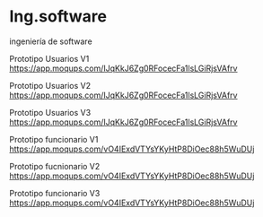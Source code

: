 # Ing.software
ingeniería  de software 

Prototipo Usuarios V1
https://app.moqups.com/IJqKkJ6Zg0RFocecFa1lsLGiRjsVAfrv

Prototipo Usuarios V2
https://app.moqups.com/IJqKkJ6Zg0RFocecFa1lsLGiRjsVAfrv

Prototipo Usuarios V3
https://app.moqups.com/IJqKkJ6Zg0RFocecFa1lsLGiRjsVAfrv

Prototipo funcionario V1
https://app.moqups.com/vO4IExdVTYsYKyHtP8DiOec88h5WuDUj

Prototipo fucnionario V2
https://app.moqups.com/vO4IExdVTYsYKyHtP8DiOec88h5WuDUj

Prototipo funcionario V3
https://app.moqups.com/vO4IExdVTYsYKyHtP8DiOec88h5WuDUj
